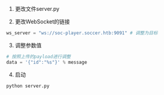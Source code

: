 1. 更改文件server.py

2. 更改WebSocket的链接
```python
ws_server = "ws://soc-player.soccer.htb:9091" # 调整为目标
```

3. 调整参数值
```python
# 按照上传的payload进行调整
data = '{"id":"%s"}' % message
```

4. 启动
```shell
python server.py
```